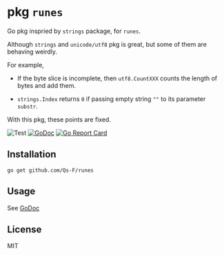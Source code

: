 # pkg `runes`

Go pkg inspried by `strings` package, for `runes`.

Although `strings` and `unicode/utf8` pkg is great, but some of them are behaving weirdly.

For example,

- If the byte slice is incomplete, then `utf8.CountXXX` counts the length of bytes and add them.

- `strings.Index` returns `0` if passing empty string `""` to its parameter `substr`.

With this pkg, these points are fixed.

![Test](https://github.com/Qs-F/runes/workflows/test/badge.svg)
[![GoDoc](https://godoc.org/github.com/Qs-F/runes?status.svg)](https://godoc.org/github.com/Qs-F/runes)
[![Go Report Card](https://goreportcard.com/badge/github.com/Qs-F/runes)](https://goreportcard.com/report/github.com/Qs-F/runes)

## Installation

`go get github.com/Qs-F/runes`

## Usage

See [GoDoc](https://godoc.org/github.com/Qs-F/runes)

## License

MIT
